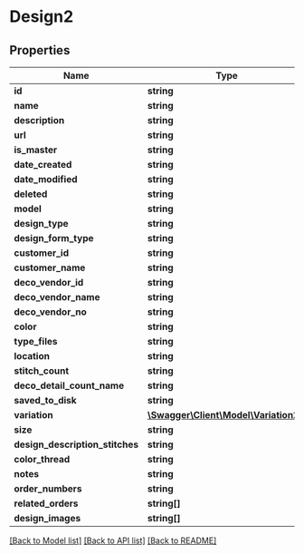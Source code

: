 # Design2

## Properties
Name | Type | Description | Notes
------------ | ------------- | ------------- | -------------
**id** | **string** |  | 
**name** | **string** |  | 
**description** | **string** |  | 
**url** | **string** |  | 
**is_master** | **string** |  | 
**date_created** | **string** |  | 
**date_modified** | **string** |  | 
**deleted** | **string** |  | 
**model** | **string** |  | 
**design_type** | **string** |  | 
**design_form_type** | **string** |  | 
**customer_id** | **string** |  | 
**customer_name** | **string** |  | 
**deco_vendor_id** | **string** |  | 
**deco_vendor_name** | **string** |  | 
**deco_vendor_no** | **string** |  | 
**color** | **string** |  | 
**type_files** | **string** |  | 
**location** | **string** |  | 
**stitch_count** | **string** |  | 
**deco_detail_count_name** | **string** |  | 
**saved_to_disk** | **string** |  | 
**variation** | [**\Swagger\Client\Model\Variation2[]**](Variation2.md) |  | 
**size** | **string** |  | 
**design_description_stitches** | **string** |  | 
**color_thread** | **string** |  | 
**notes** | **string** |  | 
**order_numbers** | **string** |  | 
**related_orders** | **string[]** |  | 
**design_images** | **string[]** |  | 

[[Back to Model list]](../../README.md#documentation-for-models) [[Back to API list]](../../README.md#documentation-for-api-endpoints) [[Back to README]](../../README.md)


